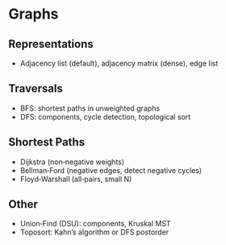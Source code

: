 # Graphs

## Representations
- Adjacency list (default), adjacency matrix (dense), edge list

## Traversals
- BFS: shortest paths in unweighted graphs
- DFS: components, cycle detection, topological sort

## Shortest Paths
- Dijkstra (non‑negative weights)
- Bellman‑Ford (negative edges, detect negative cycles)
- Floyd‑Warshall (all‑pairs, small N)

## Other
- Union‑Find (DSU): components, Kruskal MST
- Toposort: Kahn’s algorithm or DFS postorder

